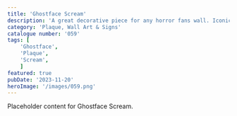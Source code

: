 ```yaml
---
title: 'Ghostface Scream'
description: 'A great decorative piece for any horror fans wall. Iconic killer Ghostface from the Scream franchise'
category: 'Plaque, Wall Art & Signs'
catalogue number: '059'
tags: [
    'Ghostface', 
    'Plaque', 
    'Scream',
    ]
featured: true
pubDate: '2023-11-20'
heroImage: '/images/059.png'
---
```


Placeholder content for Ghostface Scream.